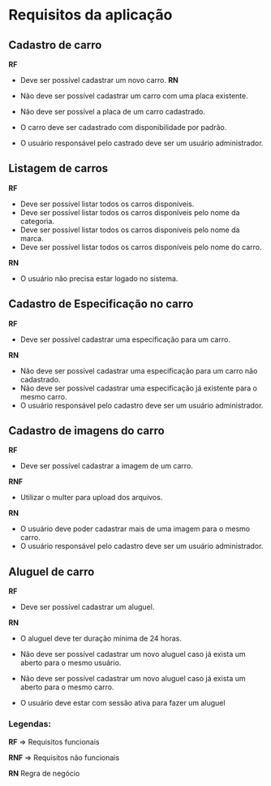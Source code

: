 # Requisitos da aplicação

## Cadastro de carro

**RF**

- Deve ser possível cadastrar um novo carro.
**RN** 

- Não deve ser possível cadastrar um carro com uma placa existente.
- Não deve ser possível a placa de um carro cadastrado.
- O carro deve ser cadastrado com disponibilidade por padrão.
- O usuário responsável pelo castrado deve ser um usuário administrador.

## Listagem de carros

**RF**

- Deve ser possível listar todos os carros disponíveis.
- Deve ser possível listar todos os carros disponíveis pelo nome da categoria.
- Deve ser possível listar todos os carros disponíveis pelo nome da marca.
- Deve ser possível listar todos os carros disponíveis pelo nome do carro.

**RN**

- O usuário não precisa estar logado no sistema.

## Cadastro de Especificação no carro

**RF**
- Deve ser possível cadastrar uma especificação para um carro.


**RN**

- Não deve ser possível cadastrar uma especificação para um carro não cadastrado.
- Não deve ser possível cadastrar uma especificação já existente para o mesmo carro.
- O usuário responsável pelo cadastro deve ser um usuário administrador.


## Cadastro de imagens do carro

**RF**

- Deve ser possível cadastrar a imagem de um carro.


**RNF**

- Utilizar o multer para upload dos arquivos.

**RN**

- O usuário deve poder cadastrar mais de uma imagem para o mesmo carro.
- O usuário responsável pelo cadastro deve ser um usuário administrador.

## Aluguel de carro

**RF**

- Deve ser possível cadastrar um aluguel.

**RN**

- O aluguel deve ter duração mínima de  24 horas.
- Não deve ser possível cadastrar um novo aluguel caso já exista um aberto para o mesmo usuário.
- Não deve ser possível cadastrar um novo aluguel caso já exista um aberto para o mesmo carro.

- O usuário deve estar com sessão ativa para fazer um aluguel

### Legendas: 

**RF** => Requisitos funcionais

**RNF** => Requisitos não funcionais

**RN** Regra de negócio